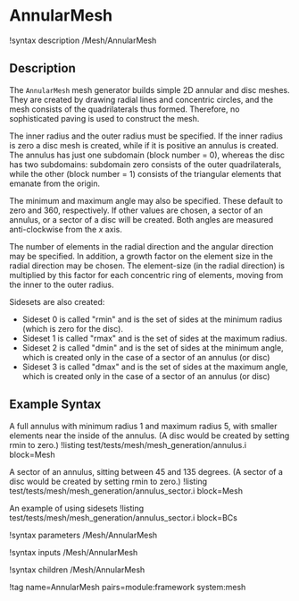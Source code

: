 # AnnularMesh

!syntax description /Mesh/AnnularMesh

## Description

The `AnnularMesh` mesh generator builds simple 2D annular and disc meshes.  They are created by drawing radial lines and concentric circles, and the mesh consists of the quadrilaterals thus formed.  Therefore, no sophisticated paving is used to construct the mesh.

The inner radius and the outer radius must be specified.  If the inner radius is zero a disc mesh is created, while if it is positive an annulus is created.  The annulus has just one subdomain (block number = 0), whereas the disc has two subdomains: subdomain zero consists of the outer quadrilaterals, while the other (block number = 1) consists of the triangular elements that emanate from the origin.

The minimum and maximum angle may also be specified.  These default to zero and 360, respectively.  If other values are chosen, a sector of an annulus, or a sector of a disc will be created.  Both angles are measured anti-clockwise from the $x$ axis.

The number of elements in the radial direction and the angular direction may be specified.  In addition, a growth factor on the element size in the radial direction may be chosen.  The element-size (in the radial direction) is multiplied by this factor for each concentric ring of elements, moving from the inner to the outer radius.

Sidesets are also created:

* Sideset 0 is called "rmin" and is the set of sides at the minimum radius (which is zero for the disc).
* Sideset 1 is called "rmax" and is the set of sides at the maximum radius.
* Sideset 2 is called "dmin" and is the set of sides at the minimum angle, which is created only in the case of a sector of an annulus (or disc)
* Sideset 3 is called "dmax" and is the set of sides at the maximum angle, which is created only in the case of a sector of an annulus (or disc)

## Example Syntax

A full annulus with minimum radius 1 and maximum radius 5, with smaller elements near the inside of the annulus.  (A disc would be created by setting rmin to zero.)
!listing test/tests/mesh/mesh_generation/annulus.i block=Mesh

A sector of an annulus, sitting between 45 and 135 degrees.  (A sector of a disc would be created by setting rmin to zero.)
!listing test/tests/mesh/mesh_generation/annulus_sector.i block=Mesh

An example of using sidesets
!listing test/tests/mesh/mesh_generation/annulus_sector.i block=BCs

!syntax parameters /Mesh/AnnularMesh

!syntax inputs /Mesh/AnnularMesh

!syntax children /Mesh/AnnularMesh

!tag name=AnnularMesh pairs=module:framework system:mesh
